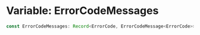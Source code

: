 # Variable: ErrorCodeMessages

```ts
const ErrorCodeMessages: Record<ErrorCode, ErrorCodeMessage<ErrorCode>>;
```
